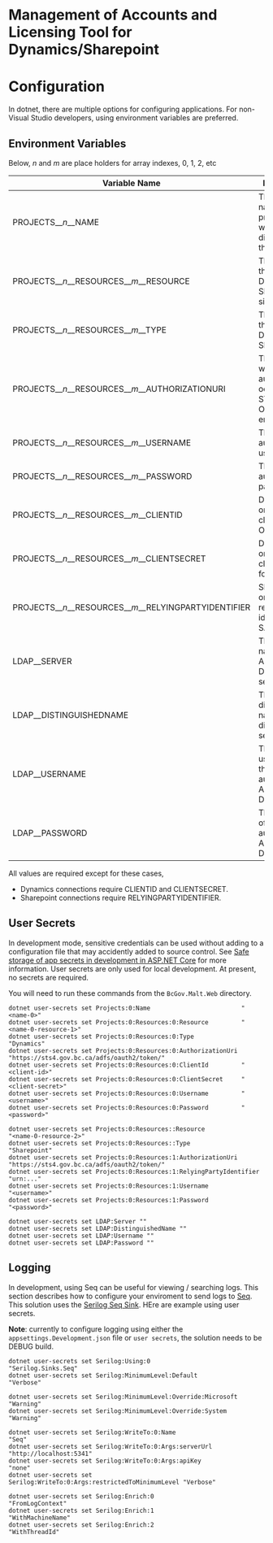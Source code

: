 # Management of Accounts and Licensing Tool for Dynamics/Sharepoint

# Configuration

In dotnet, there are multiple options for configuring applications. For non-Visual Studio developers, using environment variables are preferred.

## Environment Variables

Below, _n_ and _m_ are place holders for array indexes, 0, 1, 2, etc

| Variable Name                                                 | Description                                                          |
| ------------------------------------------------------------- | -------------------------------------------------------------------- |
| PROJECTS\_\__n_\_\_NAME                                       | The unique name of the project. This will be displayed to the users. |
| PROJECTS\_\__n_\_\_RESOURCES\_\__m_\_\_RESOURCE               | The URL of the resource. Dynamics or Sharepoint site urls            |
| PROJECTS\_\__n_\_\_RESOURCES\_\__m_\_\_TYPE                   | The type of the resource, Dynamics or Sharepoint                     |
| PROJECTS\_\__n_\_\_RESOURCES\_\__m_\_\_AUTHORIZATIONURI       | The URL where authenication occurs, STS/SAML or OAuth endpoints      |
| PROJECTS\_\__n_\_\_RESOURCES\_\__m_\_\_USERNAME               | The authentication username                                          |
| PROJECTS\_\__n_\_\_RESOURCES\_\__m_\_\_PASSWORD               | The authentication password                                          |
| PROJECTS\_\__n_\_\_RESOURCES\_\__m_\_\_CLIENTID               | Dynamics only. The client id for OAuth                               |
| PROJECTS\_\__n_\_\_RESOURCES\_\__m_\_\_CLIENTSECRET           | Dynamics only. The client secret for OAuth                           |
| PROJECTS\_\__n_\_\_RESOURCES\_\__m_\_\_RELYINGPARTYIDENTIFIER | Sharepoint only. The relying party identifier for SAML auth          |
| LDAP\_\_SERVER                                                | The host name of the Active Directory server                         |
| LDAP\_\_DISTINGUISHEDNAME                                     | The distinguished name of the directory to search                    |
| LDAP\_\_USERNAME                                              | The username of the user to authenicate to Active Directory with     |
| LDAP\_\_PASSWORD                                              | The password of the user to authenicate to Active Directory with     |

All values are required except for these cases,

- Dynamics connections require CLIENTID and CLIENTSECRET.
- Sharepoint connections require RELYINGPARTYIDENTIFIER.

## User Secrets

In development mode, sensitive credentials can be used without adding to a configuration file that may accidently added
to source control. See [Safe storage of app secrets in development in ASP.NET Core](https://docs.microsoft.com/en-us/aspnet/core/security/app-secrets?view=aspnetcore-3.1&tabs=windows)
for more information. User secrets are only used for local development. At present, no secrets are required.

You will need to run these commands from the `BcGov.Malt.Web` directory.

```
dotnet user-secrets set Projects:0:Name                         "<name-0>"
dotnet user-secrets set Projects:0:Resources:0:Resource         "<name-0-resource-1>"
dotnet user-secrets set Projects:0:Resources:0:Type             "Dynamics"
dotnet user-secrets set Projects:0:Resources:0:AuthorizationUri "https://sts4.gov.bc.ca/adfs/oauth2/token/"
dotnet user-secrets set Projects:0:Resources:0:ClientId         "<client-id>"
dotnet user-secrets set Projects:0:Resources:0:ClientSecret     "<client-secret>"
dotnet user-secrets set Projects:0:Resources:0:Username         "<username>"
dotnet user-secrets set Projects:0:Resources:0:Password         "<password>"

dotnet user-secrets set Projects:0:Resources::Resource                "<name-0-resource-2>"
dotnet user-secrets set Projects:0:Resources::Type                    "Sharepoint"
dotnet user-secrets set Projects:0:Resources:1:AuthorizationUri       "https://sts4.gov.bc.ca/adfs/oauth2/token/"
dotnet user-secrets set Projects:0:Resources:1:RelyingPartyIdentifier "urn:..."
dotnet user-secrets set Projects:0:Resources:1:Username               "<username>"
dotnet user-secrets set Projects:0:Resources:1:Password               "<password>"

dotnet user-secrets set LDAP:Server ""
dotnet user-secrets set LDAP:DistinguishedName ""
dotnet user-secrets set LDAP:Username ""
dotnet user-secrets set LDAP:Password ""
```

## Logging

In development, using Seq can be useful for viewing / searching logs. This section describes how to configure your enviroment to
send logs to [Seq](https://datalust.co/seq). This solution uses the [Serilog Seq Sink](https://github.com/serilog/serilog-sinks-seq).
HEre are example using user secrets.

**Note**: currently to configure logging using either the `appsettings.Development.json` file or `user secrets`,
the solution needs to be DEBUG build.

```
dotnet user-secrets set Serilog:Using:0                                 "Serilog.Sinks.Seq"
dotnet user-secrets set Serilog:MinimumLevel:Default                    "Verbose"

dotnet user-secrets set Serilog:MinimumLevel:Override:Microsoft         "Warning"
dotnet user-secrets set Serilog:MinimumLevel:Override:System            "Warning"

dotnet user-secrets set Serilog:WriteTo:0:Name                          "Seq"
dotnet user-secrets set Serilog:WriteTo:0:Args:serverUrl                "http://localhost:5341"
dotnet user-secrets set Serilog:WriteTo:0:Args:apiKey                   "none"
dotnet user-secrets set Serilog:WriteTo:0:Args:restrictedToMinimumLevel "Verbose"

dotnet user-secrets set Serilog:Enrich:0                                "FromLogContext"
dotnet user-secrets set Serilog:Enrich:1                                "WithMachineName"
dotnet user-secrets set Serilog:Enrich:2                                "WithThreadId"
```

